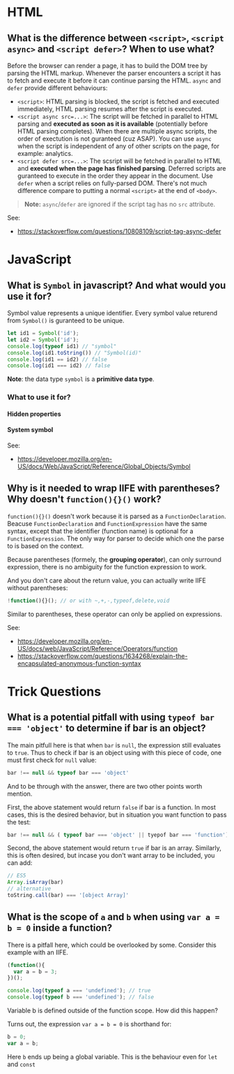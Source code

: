 # HTML

## What is the difference between `<script>`, `<script async>` and `<script defer>`? When to use what?

Before the browser can render a page, it has to build the DOM tree by parsing the HTML markup. Whenever the parser encounters a script it has to fetch and execute it before it can continue parsing the HTML. `async` and `defer` provide different behaviours:

- `<script>`: HTML parsing is blocked, the script is fetched and executed immediately, HTML parsing resumes after the script is executed.
- `<script async src=...>`: The script will be fetched in parallel to HTML parsing and **executed as soon as it is available** (potentially before HTML parsing completes). When there are multiple async scripts, the order of exectution is not guranteed (cuz ASAP). You can use `async` when the script is independent of any of other scripts on the page, for example: analytics.
- `<script defer src=...>`: The scsript will be fetched in parallel to HTML and **executed when the page has finished parsing**. Deferred scripts are guranteed to execute in the order they appear in the document. Use `defer` when a script relies on fully-parsed DOM. There's not much difference compare to putting a normal `<script>` at the end of `<body>`.

> **Note:** `async`/`defer` are ignored if the script tag has no `src` attribute.

See:
- https://stackoverflow.com/questions/10808109/script-tag-async-defer

# JavaScript

## What is `Symbol` in javascript? And what would you use it for?
Symbol value represents a unique identifier. Every symbol value returend from `Symbol()` is guranteed to be unique.
```js
let id1 = Symbol('id');
let id2 = Symbol('id');
console.log(typeof id1) // "symbol"
console.log(id1.toString()) // "Symbol(id)"
console.log(id1 == id2) // false
console.log(id1 === id2) // false
``` 
**Note**: the data type `symbol` is a **primitive data type**.

### What to use it for?
#### Hidden properties
#### System symbol

See:
- https://developer.mozilla.org/en-US/docs/Web/JavaScript/Reference/Global_Objects/Symbol


## Why is it needed to wrap IIFE with parentheses? Why doesn't `function(){}()` work?
`function(){}()` doesn't work because it is parsed as a `FunctionDeclaration`. Beacuse `FunctionDeclaration` and `FunctionExpression` have the same syntax, except that the identifier (function name) is optional for a `FunctionExpression`. The only way for parser to decide which one the parse to is based on the context.

Because parentheses (formely, the **grouping operator**), can only surround expression, there is no ambiguity for the function expression to work.

And you don't care about the return value, you can actually write IIFE without parentheses:
```js
!function(){}(); // or with ~,+,-,typeof,delete,void 
```
Similar to parentheses, these operator can only be applied on expressions.

See:
- https://developer.mozilla.org/en-US/docs/web/JavaScript/Reference/Operators/function
- https://stackoverflow.com/questions/1634268/explain-the-encapsulated-anonymous-function-syntax

# Trick Questions

## What is a potential pitfall with using `typeof bar === 'object'` to determine if bar is an object?

The main pitfull here is that when `bar` is `null`, the expression still evaluates to `true`. Thus to check if bar is an object using with this piece of code, one must first check for `null` value:
```js
bar !== null && typeof bar === 'object'
```

And to be through with the answer, there are two other points worth mention.

First, the above statement would return `false` if bar is a function. In most cases, this is the desired behavior, but in situation you want function to pass the test:
```js
bar !== null && ( typeof bar === 'object' || tyepof bar === 'function')
```

Second, the above statement would return `true` if bar is an array. Similarly, this is often desired, but incase you don't want array to be included, you can add:
```js
// ES5
Array.isArray(bar)
// alternative
toString.call(bar) === '[object Array]'
```

## What is the scope of `a` and `b` when using `var a = b = 0` inside a function?
There is a pitfall here, which could be overlooked by some. Consider this example with an IIFE.
```js
(function(){
  var a = b = 3;
})();

console.log(typeof a === 'undefined'); // true
console.log(typeof b === 'undefined'); // false
```
Variable b is defined outside of the function scope. How did this happen?

Turns out, the expression `var a = b = 0` is shorthand for:
```js
b = 0; 
var a = b;
```
Here `b` ends up being a global variable. This is the behaviour even for `let` and `const`
